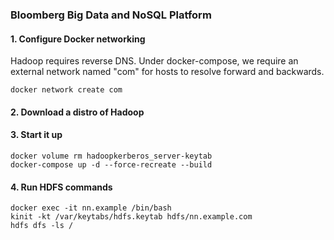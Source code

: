 ### Bloomberg Big Data and NoSQL Platform
#### 1. Configure Docker networking

Hadoop requires reverse DNS.  Under docker-compose, we require an external network named "com" for hosts to resolve forward and backwards.

```
docker network create com
```

#### 2. Download a distro of Hadoop 


#### 3. Start it up

```
docker volume rm hadoopkerberos_server-keytab
docker-compose up -d --force-recreate --build
```

#### 4. Run HDFS commands

```
docker exec -it nn.example /bin/bash
kinit -kt /var/keytabs/hdfs.keytab hdfs/nn.example.com
hdfs dfs -ls /
```






